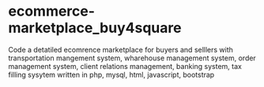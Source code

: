 # ecommerce-marketplace_buy4square
Code a detatiled ecomrence marketplace for buyers and selllers with transportation mangement system, wharehouse management system, order management system, client relations management, banking system, tax filling sysytem written in php, mysql, html, javascript, bootstrap
